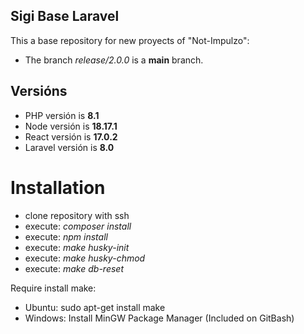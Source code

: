 ## Sigi Base Laravel

This a base repository for new proyects of "Not-Impulzo":

- The branch *release/2.0.0* is a **main** branch.

## Versións

* PHP versión is **8.1**
* Node versión is **18.17.1**
* React versión is **17.0.2**
* Laravel versión is **8.0**

# Installation

* clone repository with ssh
* execute: *composer install*
* execute: *npm install*
* execute: *make husky-init*
* execute: *make husky-chmod*
* execute: *make db-reset*

Require install make:

* Ubuntu: sudo apt-get install make
* Windows: Install MinGW Package Manager (Included on GitBash)
